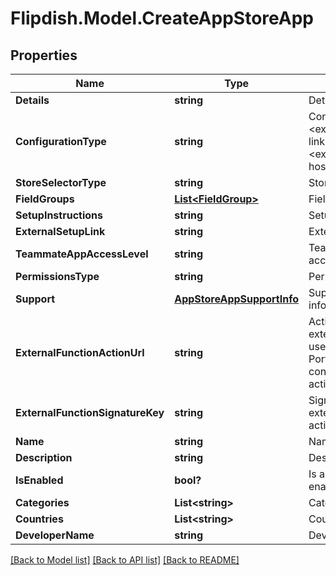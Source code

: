 # Flipdish.Model.CreateAppStoreApp
## Properties

Name | Type | Description | Notes
------------ | ------------- | ------------- | -------------
**Details** | **string** | Details | 
**ConfigurationType** | **string** | Configuration type  &lt;example&gt;External link&lt;/example&gt;&lt;example&gt;Flipdish hosted&lt;/example&gt; | 
**StoreSelectorType** | **string** | Store selector type | 
**FieldGroups** | [**List&lt;FieldGroup&gt;**](FieldGroup.md) | Field groups | [optional] 
**SetupInstructions** | **string** | Setup instructions | [optional] 
**ExternalSetupLink** | **string** | External setup link | [optional] 
**TeammateAppAccessLevel** | **string** | Teammate app access level | [optional] 
**PermissionsType** | **string** | Permissions type | 
**Support** | [**AppStoreAppSupportInfo**](AppStoreAppSupportInfo.md) | Support information | [optional] 
**ExternalFunctionActionUrl** | **string** | Action URL for external functions, used for handling Portal configuration action buttons | [optional] 
**ExternalFunctionSignatureKey** | **string** | Signing key for external function action calls | [optional] 
**Name** | **string** | Name | 
**Description** | **string** | Description | 
**IsEnabled** | **bool?** | Is application enabled | [optional] 
**Categories** | **List&lt;string&gt;** | Categories | 
**Countries** | **List&lt;string&gt;** | Countries | 
**DeveloperName** | **string** | Developer Name | [optional] 

[[Back to Model list]](../README.md#documentation-for-models) [[Back to API list]](../README.md#documentation-for-api-endpoints) [[Back to README]](../README.md)

